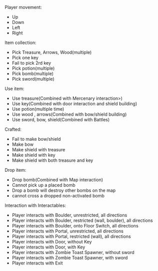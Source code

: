 Player movement:
- Up
- Down
- Left
- Right

Item collection:
- Pick Treasure, Arrows, Wood(multiple)
- Pick one key
- Fail to pick 2rd key
- Pick potion(multiple)
- Pick bomb(multiple)
- Pick sword(multiple)

Use item:
- Use treasure(Combined with Mercenary interaction>)
- Use key(Combined with door interaction and shield building)
- Use potion(multiple time)
- Use wood , arrows(Combined with bow/shield building)
- Use sword, bow, shield(Combined with Battles)

Crafted:
- Fail to make bow/shield
- Make bow
- Make shield with treasure
- Make shield with key
- Make shield with both treasure and key

Drop item:
- Drop bomb(Combined with Map interaction)
- Cannot pick up a placed bomb
- Drop a bomb will destroy other bombs on the map
- cannot cross a dropped non-activated bomb

Interaction with Interactables:
- Player interacts with Boulder, unrestricted, all directions
- Player interacts with Boulder, restricted (wall, boulder), all directions
- Player interacts with Boulder, onto Floor Switch, all directions
- Player interacts with Portal, unrestricted, all directions
- Player interacts with Portal, restricted (wall), all directions
- Player interacts with Door, without Key
- Player interacts with Door, with Key
- Player interacts with Zombie Toast Spawner, without sword
- Player interacts with Zombie Toast Spawner, with sword
- Player interacts with Exit